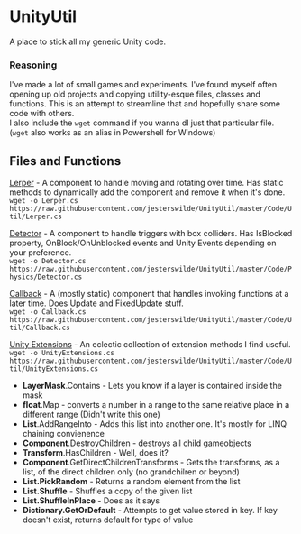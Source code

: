 # UnityUtil
A place to stick all my generic Unity code. 

### Reasoning
I've made a lot of small games and experiments. I've found myself often opening up old projects and copying utility-esque files, classes and functions.  This is an attempt to streamline that and hopefully share some code with others.  
I also include the ```wget``` command if you wanna dl just that particular file. (```wget``` also works as an alias in Powershell for Windows) 

## Files and Functions
[Lerper](https://github.com/jesterswilde/UnityUtil/blob/master/Code/Util/Lerper.cs) - A component to handle moving and rotating over time. Has static methods to dynamically add the component and remove it when it's done.  
```wget -o Lerper.cs https://raw.githubusercontent.com/jesterswilde/UnityUtil/master/Code/Util/Lerper.cs```

[Detector](https://github.com/jesterswilde/UnityUtil/blob/master/Code/Physics/Detector.cs) - A component to handle triggers with box colliders.  Has IsBlocked property, OnBlock/OnUnblocked events and Unity Events depending on your preference.  
```wget -o Detector.cs https://raw.githubusercontent.com/jesterswilde/UnityUtil/master/Code/Physics/Detector.cs```

[Callback](https://github.com/jesterswilde/UnityUtil/blob/master/Code/Util/Callback.cs) - A (mostly static) component that handles invoking functions at a later time. Does Update and FixedUpdate stuff.  
```wget -o Callback.cs https://raw.githubusercontent.com/jesterswilde/UnityUtil/master/Code/Util/Callback.cs```

[Unity Extensions](https://github.com/jesterswilde/UnityUtil/blob/master/Code/Util/UnityExtensions.cs) - An eclectic collection of extension methods I find useful.  
```wget -o UnityExtensions.cs https://raw.githubusercontent.com/jesterswilde/UnityUtil/master/Code/Util/UnityExtensions.cs```
  * **LayerMask**.Contains - Lets you know if a layer is contained inside the mask
  * **float**.Map - converts a number in a range to the same relative place in a different range (Didn't write this one)
  * **List**.AddRangeInto - Adds this list into another one. It's mostly for LINQ chaining convienence
  * **Component**.DestroyChildren - destroys all child gameobjects
  * **Transform**.HasChildren - Well, does it? 
  * **Component**.GetDirectChildrenTransforms - Gets the transforms, as a list, of the direct children only (no grandchilren or beyond)
  * **List.PickRandom** - Returns a random element from the list
  * **List.Shuffle** - Shuffles a copy of the given list
  * **List.ShuffleInPlace** - Does as it says
  * **Dictionary.GetOrDefault** - Attempts to get value stored in key. If key doesn't exist, returns default for type of value
  
